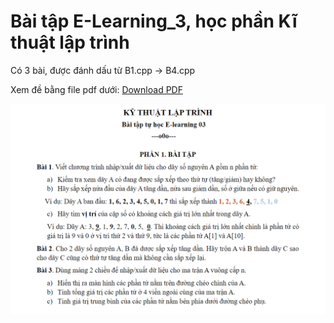 # Bài tập E-Learning_3, học phần Kĩ thuật lập trình
Có 3 bài, được đánh dấu từ B1.cpp -> B4.cpp

Xem đề bằng file pdf dưới:
[Download PDF](https://github.com/zombieTDV/KTLT-E-Learning-3/blob/main/KTLT-E-Learning-3.pdf)

![PDF Icon](https://github.com/zombieTDV/KTLT-E-learning-3/raw/main/image.png)
